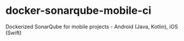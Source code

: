 # docker-sonarqube-mobile-ci
Dockerized SonarQube for mobile projects - Android (Java, Kotlin), iOS (Swift)
